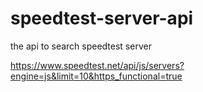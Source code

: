 # speedtest-server-api
the api to search speedtest server 

https://www.speedtest.net/api/js/servers?engine=js&limit=10&https_functional=true
